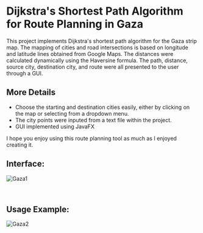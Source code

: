 # Dijkstra's Shortest Path Algorithm for Route Planning in Gaza

This project implements Dijkstra's shortest path algorithm for the Gaza strip map. The mapping of cities and road intersections is based on longitude and latitude lines obtained from Google Maps. The distances were calculated dynamically using the Haversine formula. The path, distance, source city, destination city, and route were all presented to the user through a GUI.

## More Details
- Choose the starting and destination cities easily, either by clicking on the map or selecting from a dropdown menu.
- The city points were inputed from a text file within the project.
- GUI implemented using JavaFX

I hope you enjoy using this route planning tool as much as I enjoyed creating it.

## Interface:
![Gaza1](https://github.com/hanadiasfour/Gaza_Map/assets/91291021/a2a9878b-96a1-4979-a15b-06b6c5328d8f)



<br>

## Usage Example:
![Gaza2](https://github.com/hanadiasfour/Gaza_Map/assets/91291021/9505c540-2784-4d8d-983c-2145c6addca1)
